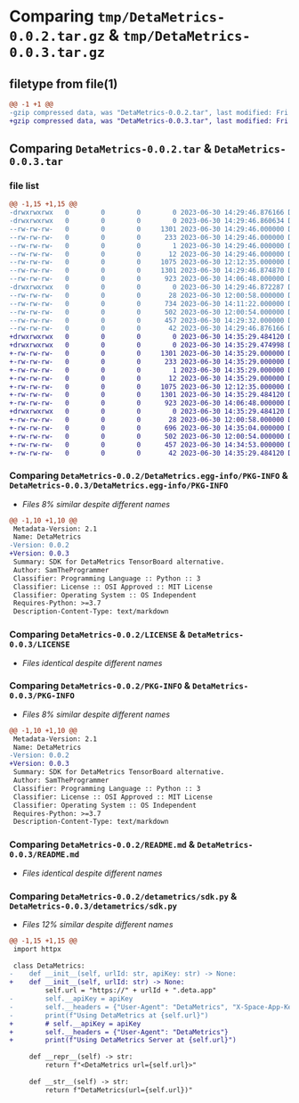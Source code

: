 # Comparing `tmp/DetaMetrics-0.0.2.tar.gz` & `tmp/DetaMetrics-0.0.3.tar.gz`

## filetype from file(1)

```diff
@@ -1 +1 @@
-gzip compressed data, was "DetaMetrics-0.0.2.tar", last modified: Fri Jun 30 14:29:46 2023, max compression
+gzip compressed data, was "DetaMetrics-0.0.3.tar", last modified: Fri Jun 30 14:35:29 2023, max compression
```

## Comparing `DetaMetrics-0.0.2.tar` & `DetaMetrics-0.0.3.tar`

### file list

```diff
@@ -1,15 +1,15 @@
-drwxrwxrwx   0        0        0        0 2023-06-30 14:29:46.876166 DetaMetrics-0.0.2/
-drwxrwxrwx   0        0        0        0 2023-06-30 14:29:46.860634 DetaMetrics-0.0.2/DetaMetrics.egg-info/
--rw-rw-rw-   0        0        0     1301 2023-06-30 14:29:46.000000 DetaMetrics-0.0.2/DetaMetrics.egg-info/PKG-INFO
--rw-rw-rw-   0        0        0      233 2023-06-30 14:29:46.000000 DetaMetrics-0.0.2/DetaMetrics.egg-info/SOURCES.txt
--rw-rw-rw-   0        0        0        1 2023-06-30 14:29:46.000000 DetaMetrics-0.0.2/DetaMetrics.egg-info/dependency_links.txt
--rw-rw-rw-   0        0        0       12 2023-06-30 14:29:46.000000 DetaMetrics-0.0.2/DetaMetrics.egg-info/top_level.txt
--rw-rw-rw-   0        0        0     1075 2023-06-30 12:12:35.000000 DetaMetrics-0.0.2/LICENSE
--rw-rw-rw-   0        0        0     1301 2023-06-30 14:29:46.874870 DetaMetrics-0.0.2/PKG-INFO
--rw-rw-rw-   0        0        0      923 2023-06-30 14:06:48.000000 DetaMetrics-0.0.2/README.md
-drwxrwxrwx   0        0        0        0 2023-06-30 14:29:46.872287 DetaMetrics-0.0.2/detametrics/
--rw-rw-rw-   0        0        0       28 2023-06-30 12:00:58.000000 DetaMetrics-0.0.2/detametrics/__init__.py
--rw-rw-rw-   0        0        0      734 2023-06-30 14:11:22.000000 DetaMetrics-0.0.2/detametrics/sdk.py
--rw-rw-rw-   0        0        0      502 2023-06-30 12:00:54.000000 DetaMetrics-0.0.2/detametrics/tf.py
--rw-rw-rw-   0        0        0      457 2023-06-30 14:29:32.000000 DetaMetrics-0.0.2/pyproject.toml
--rw-rw-rw-   0        0        0       42 2023-06-30 14:29:46.876166 DetaMetrics-0.0.2/setup.cfg
+drwxrwxrwx   0        0        0        0 2023-06-30 14:35:29.484120 DetaMetrics-0.0.3/
+drwxrwxrwx   0        0        0        0 2023-06-30 14:35:29.474998 DetaMetrics-0.0.3/DetaMetrics.egg-info/
+-rw-rw-rw-   0        0        0     1301 2023-06-30 14:35:29.000000 DetaMetrics-0.0.3/DetaMetrics.egg-info/PKG-INFO
+-rw-rw-rw-   0        0        0      233 2023-06-30 14:35:29.000000 DetaMetrics-0.0.3/DetaMetrics.egg-info/SOURCES.txt
+-rw-rw-rw-   0        0        0        1 2023-06-30 14:35:29.000000 DetaMetrics-0.0.3/DetaMetrics.egg-info/dependency_links.txt
+-rw-rw-rw-   0        0        0       12 2023-06-30 14:35:29.000000 DetaMetrics-0.0.3/DetaMetrics.egg-info/top_level.txt
+-rw-rw-rw-   0        0        0     1075 2023-06-30 12:12:35.000000 DetaMetrics-0.0.3/LICENSE
+-rw-rw-rw-   0        0        0     1301 2023-06-30 14:35:29.484120 DetaMetrics-0.0.3/PKG-INFO
+-rw-rw-rw-   0        0        0      923 2023-06-30 14:06:48.000000 DetaMetrics-0.0.3/README.md
+drwxrwxrwx   0        0        0        0 2023-06-30 14:35:29.484120 DetaMetrics-0.0.3/detametrics/
+-rw-rw-rw-   0        0        0       28 2023-06-30 12:00:58.000000 DetaMetrics-0.0.3/detametrics/__init__.py
+-rw-rw-rw-   0        0        0      696 2023-06-30 14:35:04.000000 DetaMetrics-0.0.3/detametrics/sdk.py
+-rw-rw-rw-   0        0        0      502 2023-06-30 12:00:54.000000 DetaMetrics-0.0.3/detametrics/tf.py
+-rw-rw-rw-   0        0        0      457 2023-06-30 14:34:53.000000 DetaMetrics-0.0.3/pyproject.toml
+-rw-rw-rw-   0        0        0       42 2023-06-30 14:35:29.484120 DetaMetrics-0.0.3/setup.cfg
```

### Comparing `DetaMetrics-0.0.2/DetaMetrics.egg-info/PKG-INFO` & `DetaMetrics-0.0.3/DetaMetrics.egg-info/PKG-INFO`

 * *Files 8% similar despite different names*

```diff
@@ -1,10 +1,10 @@
 Metadata-Version: 2.1
 Name: DetaMetrics
-Version: 0.0.2
+Version: 0.0.3
 Summary: SDK for DetaMetrics TensorBoard alternative.
 Author: SamTheProgrammer
 Classifier: Programming Language :: Python :: 3
 Classifier: License :: OSI Approved :: MIT License
 Classifier: Operating System :: OS Independent
 Requires-Python: >=3.7
 Description-Content-Type: text/markdown
```

### Comparing `DetaMetrics-0.0.2/LICENSE` & `DetaMetrics-0.0.3/LICENSE`

 * *Files identical despite different names*

### Comparing `DetaMetrics-0.0.2/PKG-INFO` & `DetaMetrics-0.0.3/PKG-INFO`

 * *Files 8% similar despite different names*

```diff
@@ -1,10 +1,10 @@
 Metadata-Version: 2.1
 Name: DetaMetrics
-Version: 0.0.2
+Version: 0.0.3
 Summary: SDK for DetaMetrics TensorBoard alternative.
 Author: SamTheProgrammer
 Classifier: Programming Language :: Python :: 3
 Classifier: License :: OSI Approved :: MIT License
 Classifier: Operating System :: OS Independent
 Requires-Python: >=3.7
 Description-Content-Type: text/markdown
```

### Comparing `DetaMetrics-0.0.2/README.md` & `DetaMetrics-0.0.3/README.md`

 * *Files identical despite different names*

### Comparing `DetaMetrics-0.0.2/detametrics/sdk.py` & `DetaMetrics-0.0.3/detametrics/sdk.py`

 * *Files 12% similar despite different names*

```diff
@@ -1,15 +1,15 @@
 import httpx
 
 class DetaMetrics:
-    def __init__(self, urlId: str, apiKey: str) -> None:
+    def __init__(self, urlId: str) -> None:
         self.url = "https://" + urlId + ".deta.app"
-        self.__apiKey = apiKey
-        self.__headers = {"User-Agent": "DetaMetrics", "X-Space-App-Key": self.__apiKey}
-        print(f"Using DetaMetrics at {self.url}")
+        # self.__apiKey = apiKey
+        self.__headers = {"User-Agent": "DetaMetrics"}
+        print(f"Using DetaMetrics Server at {self.url}")
 
     def __repr__(self) -> str:
         return f"<DetaMetrics url={self.url}>"
 
     def __str__(self) -> str:
         return f"DetaMetrics(url={self.url})"
```

